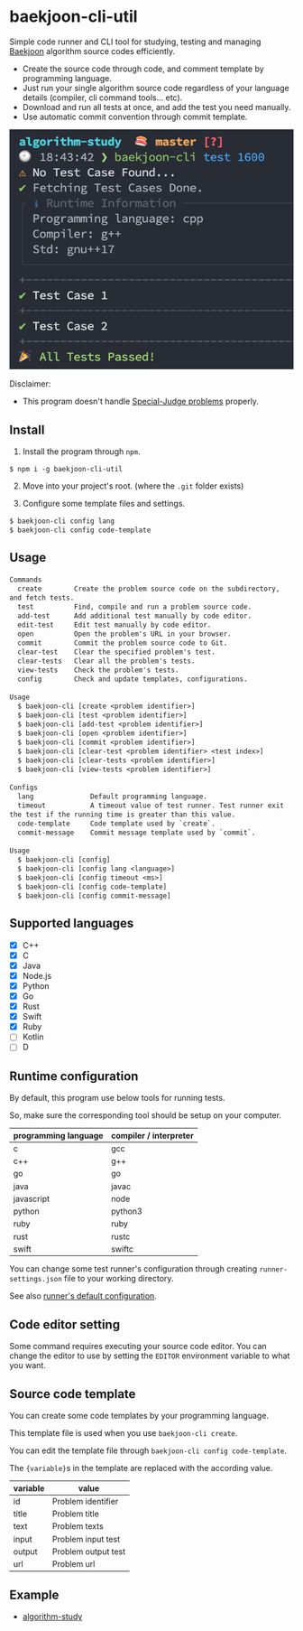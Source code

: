 # baekjoon-cli-util

Simple code runner and CLI tool for studying, testing and managing [Baekjoon](https://www.acmicpc.net/) algorithm source codes efficiently.

* Create the source code through code, and comment template by programming language.
* Just run your single algorithm source code regardless of your language details (compiler, cli command tools... etc).
* Download and run all tests at once, and add the test you need manually.
* Use automatic commit convention through commit template.

![](./media/demo.png)

Disclaimer:

* This program doesn't handle [Special-Judge problems](https://help.acmicpc.net/judge/info) properly.

## Install

1. Install the program through `npm`.

```
$ npm i -g baekjoon-cli-util
```

2. Move into your project's root. (where the `.git` folder exists)

3. Configure some template files and settings.

```
$ baekjoon-cli config lang
$ baekjoon-cli config code-template
```

## Usage

```
Commands
  create		Create the problem source code on the subdirectory, and fetch tests.
  test			Find, compile and run a problem source code.
  add-test		Add additional test manually by code editor.
  edit-test		Edit test manually by code editor.
  open			Open the problem's URL in your browser.
  commit		Commit the problem source code to Git.
  clear-test	Clear the specified problem's test.
  clear-tests	Clear all the problem's tests.
  view-tests	Check the problem's tests.
  config		Check and update templates, configurations.

Usage
  $ baekjoon-cli [create <problem identifier>]
  $ baekjoon-cli [test <problem identifier>]
  $ baekjoon-cli [add-test <problem identifier>]
  $ baekjoon-cli [open <problem identifier>]
  $ baekjoon-cli [commit <problem identifier>]
  $ baekjoon-cli [clear-test <problem identifier> <test index>]
  $ baekjoon-cli [clear-tests <problem identifier>]
  $ baekjoon-cli [view-tests <problem identifier>]

Configs
  lang				Default programming language.
  timeout			A timeout value of test runner. Test runner exit the test if the running time is greater than this value.
  code-template		Code template used by `create`.
  commit-message	Commit message template used by `commit`.

Usage
  $ baekjoon-cli [config]
  $ baekjoon-cli [config lang <language>]
  $ baekjoon-cli [config timeout <ms>]
  $ baekjoon-cli [config code-template]
  $ baekjoon-cli [config commit-message]
```

## Supported languages

- [x] C++
- [x] C
- [x] Java
- [x] Node.js
- [x] Python
- [x] Go
- [x] Rust
- [x] Swift
- [x] Ruby
- [ ] Kotlin
- [ ] D

## Runtime configuration

By default, this program use below tools for running tests.

So, make sure the corresponding tool should be setup on your computer.

| programming language | compiler / interpreter |
| -------------------- | --- |
| c                    | gcc |
| c++                  | g++ |
| go                   | go |
| java                 | javac |
| javascript           | node |
| python               | python3 |
| ruby                 | ruby |
| rust                 | rustc |
| swift                | swiftc |

You can change some test runner's configuration through creating `runner-settings.json` file to your working directory.

See also [runner's default configuration](./runner-settings.json).

## Code editor setting

Some command requires executing your source code editor. You can change the editor to use by setting the `EDITOR` environment variable to what you want.

## Source code template

You can create some code templates by your programming language.

This template file is used when you use `baekjoon-cli create`.

You can edit the template file through `baekjoon-cli config code-template`.

The `{variable}`s in the template are replaced with the according value.

| variable | value |
| -------------------- | --- |
| id                   | Problem identifier |
| title                | Problem title |
| text                 | Problem texts |
| input                 | Problem input test |
| output                 | Problem output test |
| url                 | Problem url |

## Example

- [algorithm-study](https://github.com/jopemachine/algorithm-study)